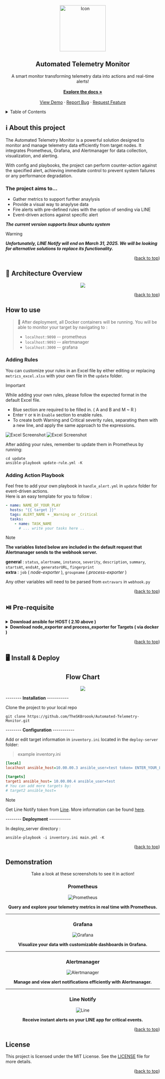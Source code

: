 <a id="readme-top"></a>

<!-- PROJECT LOGO -->
<br />
<div align="center">
  <a href="https://github.com/TheSKBroook/Automated-Telemetry-Monitor/blob/main/github-image/images/icon.png">
    <img src="https://github.com/TheSKBroook/Automated-Telemetry-Monitor/blob/main/github-image/images/icon.png" alt="Icon" width="150" height="150">
  </a>

  <h2 align="center">Automated Telemetry Monitor</h2>
  <p align="center">
    A smart monitor transforming telemetry data into actions and real-time alerts!
    <br />
    <br />
    <a href="https://github.com/TheSKBroook/Automated-Telemetry-Monitor"><strong>Explore the docs »</strong></a>
    <br />
    <br />
    <a href="#demostration">View Demo</a>
    &middot;
    <a href="https://github.com/TheSKBroook/Automated-Telemetry-Monitor/issues/new?labels=bug&template=bug-report---.md">Report Bug</a>
    &middot;
    <a href="https://github.com/TheSKBroook/Automated-Telemetry-Monitor/issues/new?labels=enhancement&template=feature-request---.md">Request Feature</a>
  </p>
</div>

<!-- TABLE OF CONTENTS -->
<details>
  <summary>Table of Contents</summary>
  <ol>
    <li>
      <a href="#about-this-project ">About The Project</a>
    </li>
    <li>
      <a href="#Architecture-Overview">Architecture Overview</a>
    </li>
    <li><a href="#How-to-use">How to use</a></li>
      <ul>
        <li><a href="#prerequisites">Adding Rules</a></li>
        <li><a href="#installation">Adding Action Playbook</a></li>
      </ul>
    <li><a href="#Install-and-Deploy">Pre-requisite, Install and Deploy</a></li>
    <li><a href="#Demonstration">Demonstration</a></li>
    <li><a href="#licence">Licence</a></li>
  </ol>
</details>

## ℹ️ About this project 

The Automated Telemetry Monitor is a powerful solution designed to monitor and manage telemetry data efficiently from target nodes. It integrates Prometheus, Grafana, and Alertmanager for data collection, visualization, and alerting.  

With config and playbooks, the project can perform counter-action against the specified alert, achieving immediate control to prevent system failures or any performance degradation.


### The project aims to...
- Gather metrics to support further anaylysis
- Provide a visual way to anaylyse data
- Fire alerts with pre-defined rules with the option of sending via LINE
- Event-driven actions against specific alert

__*The current version supports linux ubuntu system*__  

> [!Warning]
> __*Unfortunately, LINE Notify will end on March 31, 2025. We will be looking for alternative solutions to replace its functionality.*__


<p align="right">(<a href="#readme-top">back to top</a>)</p>

## 📜 Architecture Overview
<div align="center">
  <img src="https://github.com/TheSKBroook/Automated-Telemetry-Monitor/blob/main/github-image/images/architecture.png">
</div>

<p align="right">(<a href="#readme-top">back to top</a>)</p>

## How to use  

> 💁 After deployment, all Docker containers will be running. You will be able to monitor your target by navigating to :
>  -  `localhost:9090` -- prometheus
>  -  `localhost:9093` -- alertmanager
>  -  `localhost:3000` -- grafana
> 

### Adding Rules

You can customize your rules in an Excel file by either editing or replacing `metrics_excel.xlsx` with your own file in the `update` folder.  

> [!IMPORTANT]  
> While adding your own rules, please follow the expected format in the default Excel file.
>  - Blue section are required to be filled in. ( A and B and M ~ R )
>  - Enter `Y` or `N` in `Enable` section to enable rules.
>  - To create both Warning and Critical severity rules, separating them with a new line, and apply the same approach to the expressions.

![Excel Screenshot](https://github.com/TheSKBroook/Automated-Telemetry-Monitor/blob/main/github-image/screenshots/Excel_Screenshot1.png)
![Excel Screenshot](https://github.com/TheSKBroook/Automated-Telemetry-Monitor/blob/main/github-image/screenshots/Excel_Screenshot2.png)

After adding your rules, remember to update them in Prometheus by running:  

```shell
cd update
ansible-playbook update-rule.yml -K
```

### Adding Action Playbook

Feel free to add your own playbook in `handle_alert.yml` in `update` folder for event-driven actions.  
Here is an easy template for you to follow :

```yaml
- name: NAME_OF_YOUR_PLAY
  hosts: "{{ target }}"
  tags: ALERT_NAME + _Warning or _Critical
  tasks:
    - name: TASK_NAME
      # ... write your tasks here ..
```
> [!NOTE]  
> __The variables listed below are included in the default request that Alertmanager sends to the webhook server.__  
>
> __general__ : `status`, `alertname`, `instance`, `severity`, `description`, `summary`, `startsAt`, `endsAt`, `generatorURL`, `fingerprint`  
> __extra__ :  `job` ( _node-exporter_ ), `groupname` ( _process-exporter_ )
>  
> Any other variables will need to be parsed from `extravars` in `webhook.py`

<p align="right">(<a href="#readme-top">back to top</a>)</p>

## ⏯️ Pre-requisite 

<details>
<summary><b>Download ansible for HOST ( 2.10 above )</b></summary>
<hr>
--------- Will be used in configuring and deploying -----------  

install pip:  

~~~
sudo apt install python3-pip:
~~~

install ansible from apt and pip:
~~~
sudo apt install ansible
python3 -m pip install --user ansible
~~~

</details>

<details>
<summary><b>Download node_exporter and process_exporter for Targets ( via docker )</b></summary>
<hr>

💁 _If you want to install them in another way, check out [node_exporter](https://prometheus.io/docs/guides/node-exporter/) and [process_exporter](https://github.com/ncabatoff/process-exporter)_

<hr>

-------- __Installation Image__ ----------- 

~~~shell
  docker pull prom/node-exporterversion: '3.8'
  docker pull ncabatoff/process-exporter
~~~  

-------- __Configuration__ --------  

~~~shell
mkdir config
nano config/config.yml
  process_names:
    - name: "{{.Comm}}"
      cmdline:
      - '.+'
~~~

-------- __Docker Compose__ --------  

> __docker-compose.yml__
~~~yaml
nano docker-compose.yml
  version: '3.8'
services:
  node-exporter:
    image: prom/node-exporter:latest
    container_name: node-exporter
    restart: unless-stopped
    volumes:
      - /proc:/host/proc:ro
      - /sys:/host/sys:ro
      - /:/rootfs:ro
    command:
      - '--path.procfs=/host/proc'
      - '--path.rootfs=/rootfs'
      - '--path.sysfs=/host/sys'
      - '--collector.filesystem.mount-points-exclude=^/(sys|proc|dev|host|etc)($$|/)'
    ports:
      - 9100:9100
  process-exporter:
    image: ncabatoff/process-exporter:latest
    container_name: process_exporter
    volumes:
      - /proc:/host/proc:ro
      - ./config:/config:ro
    command:
      - '-procfs=/host/proc'
      - '-config.path=/config/config.yml'
    restart: unless-stopped
    ports:
      - 9256:9256
~~~  
</details>

<p align="right">(<a href="#readme-top">back to top</a>)</p>

## 🖥️ Install & Deploy
<div align="center">
  <h2 align="center" style="font-weight: bold">Flow Chart</h2>
  <img src="https://github.com/TheSKBroook/Automated-Telemetry-Monitor/blob/main/github-image/images/deployment_chart.png">
</div>

-------- __Installation__ -----------  

Clone the project to your local repo
~~~shell
git clone https://github.com/TheSKBroook/Automated-Telemetry-Monitor.git
~~~
-------- __Configuration__ -----------  

Add or edit target information in `inventory.ini` located in the `deploy-server` folder:  

> example inventory.ini
~~~INI
[local]
localhost ansible_host=10.00.00.3 ansible_user=test token= ENTER_YOUR_LINE_TOKEN

[targets]
target1 ansible_host= 10.00.00.4 ansible_user=test
# You can add more targets by:
# target2 ansible_host=
~~~

> [!NOTE]
> Get Line Notify token from [Line](https://notify-bot.line.me/en/). More information can be found [here](https://hackmd.io/@sideex/line-notify-zh).  


-------- __Deployment__ -----------  

In deploy_server directory :    
~~~shell
ansible-playbook -i inventory.ini main.yml -K
~~~

<p align="right">(<a href="#readme-top">back to top</a>)</p>

<a id="demostration"></a>

## Demonstration  

<div align="center">

Take a look at these screenshots to see it in action!

### Prometheus
![Prometheus](https://github.com/TheSKBroook/Automated-Telemetry-Monitor/blob/main/github-image/screenshots/prometheus.png?raw=true)  

__Query and explore your telemetry metrics in real time with Prometheus.__
<hr>

### Grafana
![Grafana](https://github.com/TheSKBroook/Automated-Telemetry-Monitor/blob/main/github-image/screenshots/grafana.png)  

__Visualize your data with customizable dashboards in Grafana.__
<hr>

### Alertmanager
![Alertmanager](https://github.com/TheSKBroook/Automated-Telemetry-Monitor/blob/main/github-image/screenshots/alertmanager.png)  

__Manage and view alert notifications efficiently with Alertmanager.__
<hr>

### Line Notify
![Line](https://github.com/TheSKBroook/Automated-Telemetry-Monitor/blob/main/github-image/screenshots/Line.png)  

__Receive instant alerts on your LINE app for critical events.__

</div>
<p align="right">(<a href="#readme-top">back to top</a>)</p>

## License
This project is licensed under the MIT License. See the [LICENSE](https://github.com/TheSKBroook/Automated-Telemetry-Monitor/blob/main/LICENSE) file for more details.

<p align="right">(<a href="#readme-top">back to top</a>)</p>

